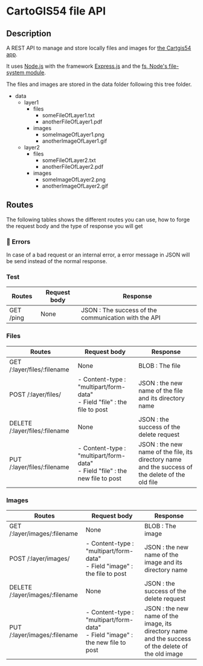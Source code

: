 # CartoGIS54 file API

## Description 
A REST API to manage and store locally files and images for [the Cartgis54 app](https://github.com/infogeo54/CartoGIS54).

It uses [Node.js](https://nodejs.org/) with the framework [Express.js](https://expressjs.com/fr/) and the [fs, Node's file-system module](https://nodejs.org/api/fs.html).

The files and images are stored in the data folder following this tree folder.

- data
   - layer1
        - files
            - someFileOfLayer1.txt
            - anotherFileOfLayer1.pdf
        - images
            - someImageOfLayer1.png
            - anotherImageOfLayer1.gif
   - layer2
        - files
            - someFileOfLayer2.txt
            - anotherFileOfLayer2.pdf
        - images
            - someImageOfLayer2.png
            - anotherImageOfLayer2.gif

## Routes
The following tables shows the different routes you can use, how to forge the request body and the type of response you will get

### :rotating_light: Errors
 In case of a bad request or an internal error, a error message in JSON will be send instead of the normal response. 

### Test 
| Routes | Request body | Response
| --- | --- | ---
| GET /ping | None | JSON : The success of the communication with the API

### Files
| Routes | Request body | Response
| --- | --- | ---
| GET /:layer/files/:filename | None | BLOB : The file 
| POST /:layer/files/ | - Content-type : "multipart/form-data" <br>  - Field "file" : the file to post | JSON : the new name of the file and its directory name 
| DELETE /:layer/files/:filename | None | JSON : the success of the delete request
| PUT /:layer/files/:filename | - Content-type : "multipart/form-data" <br>  - Field "file" : the new file to post | JSON : the new name of the file, its directory name and the success of the delete of the old file 

### Images
| Routes | Request body | Response
| --- | --- | ---
| GET /:layer/images/:filename | None | BLOB : The image 
| POST /:layer/images/ | - Content-type : "multipart/form-data" <br>  - Field "image" : the file to post | JSON : the new name of the image and its directory name 
| DELETE /:layer/images/:filename | None | JSON : the success of the delete request
| PUT /:layer/images/:filename | - Content-type : "multipart/form-data" <br>  - Field "image" : the new file to post | JSON : the new name of the image, its directory name and the success of the delete of the old image 
